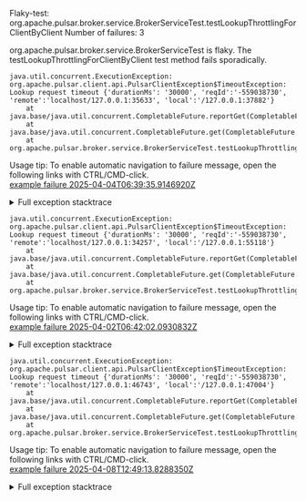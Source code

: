         
Flaky-test: org.apache.pulsar.broker.service.BrokerServiceTest.testLookupThrottlingForClientByClient
Number of failures: 3

org.apache.pulsar.broker.service.BrokerServiceTest is flaky. The testLookupThrottlingForClientByClient test method fails sporadically.

```
java.util.concurrent.ExecutionException: org.apache.pulsar.client.api.PulsarClientException$TimeoutException: Lookup request timeout {'durationMs': '30000', 'reqId':'-559038730', 'remote':'localhost/127.0.0.1:35633', 'local':'/127.0.0.1:37882'}
	at java.base/java.util.concurrent.CompletableFuture.reportGet(CompletableFuture.java:396)
	at java.base/java.util.concurrent.CompletableFuture.get(CompletableFuture.java:2073)
	at org.apache.pulsar.broker.service.BrokerServiceTest.testLookupThrottlingForClientByClient(BrokerServiceTest.java:1144)
```

Usage tip: To enable automatic navigation to failure message, open the following links with CTRL/CMD-click.  
[example failure 2025-04-04T06:39:35.9146920Z](https://github.com/apache/pulsar/actions/runs/14259036143/job/39967069141#step:11:1282)  


<details>
<summary>Full exception stacktrace</summary>
<code><pre>
java.util.concurrent.ExecutionException: org.apache.pulsar.client.api.PulsarClientException$TimeoutException: Lookup request timeout {'durationMs': '30000', 'reqId':'-559038730', 'remote':'localhost/127.0.0.1:35633', 'local':'/127.0.0.1:37882'}
	at java.base/java.util.concurrent.CompletableFuture.reportGet(CompletableFuture.java:396)
	at java.base/java.util.concurrent.CompletableFuture.get(CompletableFuture.java:2073)
	at org.apache.pulsar.broker.service.BrokerServiceTest.testLookupThrottlingForClientByClient(BrokerServiceTest.java:1144)
	at java.base/jdk.internal.reflect.NativeMethodAccessorImpl.invoke0(Native Method)
	at java.base/jdk.internal.reflect.NativeMethodAccessorImpl.invoke(NativeMethodAccessorImpl.java:77)
	at java.base/jdk.internal.reflect.DelegatingMethodAccessorImpl.invoke(DelegatingMethodAccessorImpl.java:43)
	at java.base/java.lang.reflect.Method.invoke(Method.java:569)
	at org.testng.internal.invokers.MethodInvocationHelper.invokeMethod(MethodInvocationHelper.java:139)
	at org.testng.internal.invokers.InvokeMethodRunnable.runOne(InvokeMethodRunnable.java:47)
	at org.testng.internal.invokers.InvokeMethodRunnable.call(InvokeMethodRunnable.java:76)
	at org.testng.internal.invokers.InvokeMethodRunnable.call(InvokeMethodRunnable.java:11)
	at java.base/java.util.concurrent.FutureTask.run(FutureTask.java:264)
	at java.base/java.util.concurrent.ThreadPoolExecutor.runWorker(ThreadPoolExecutor.java:1136)
	at java.base/java.util.concurrent.ThreadPoolExecutor$Worker.run(ThreadPoolExecutor.java:635)
	at java.base/java.lang.Thread.run(Thread.java:840)
Caused by: org.apache.pulsar.client.api.PulsarClientException$TimeoutException: Lookup request timeout {'durationMs': '30000', 'reqId':'-559038730', 'remote':'localhost/127.0.0.1:35633', 'local':'/127.0.0.1:37882'}
	at org.apache.pulsar.client.impl.ClientCnx.checkRequestTimeout(ClientCnx.java:1431)
	at org.apache.pulsar.common.util.Runnables$CatchingAndLoggingRunnable.run(Runnables.java:54)
	at io.netty.util.concurrent.PromiseTask.runTask(PromiseTask.java:98)
	at io.netty.util.concurrent.ScheduledFutureTask.run(ScheduledFutureTask.java:162)
	at io.netty.util.concurrent.AbstractEventExecutor.runTask(AbstractEventExecutor.java:173)
	at io.netty.util.concurrent.AbstractEventExecutor.safeExecute(AbstractEventExecutor.java:166)
	at io.netty.util.concurrent.SingleThreadEventExecutor.runAllTasks(SingleThreadEventExecutor.java:472)
	at io.netty.channel.epoll.EpollEventLoop.run(EpollEventLoop.java:408)
	at io.netty.util.concurrent.SingleThreadEventExecutor$4.run(SingleThreadEventExecutor.java:998)
	at io.netty.util.internal.ThreadExecutorMap$2.run(ThreadExecutorMap.java:74)
	at io.netty.util.concurrent.FastThreadLocalRunnable.run(FastThreadLocalRunnable.java:30)
	... 1 more

</pre></code>
</details>

```
java.util.concurrent.ExecutionException: org.apache.pulsar.client.api.PulsarClientException$TimeoutException: Lookup request timeout {'durationMs': '30000', 'reqId':'-559038730', 'remote':'localhost/127.0.0.1:34257', 'local':'/127.0.0.1:55118'}
	at java.base/java.util.concurrent.CompletableFuture.reportGet(CompletableFuture.java:396)
	at java.base/java.util.concurrent.CompletableFuture.get(CompletableFuture.java:2073)
	at org.apache.pulsar.broker.service.BrokerServiceTest.testLookupThrottlingForClientByClient(BrokerServiceTest.java:1144)
```

Usage tip: To enable automatic navigation to failure message, open the following links with CTRL/CMD-click.  
[example failure 2025-04-02T06:42:02.0930832Z](https://github.com/apache/pulsar/actions/runs/14212605378/job/39822769310#step:10:1322)  


<details>
<summary>Full exception stacktrace</summary>
<code><pre>
java.util.concurrent.ExecutionException: org.apache.pulsar.client.api.PulsarClientException$TimeoutException: Lookup request timeout {'durationMs': '30000', 'reqId':'-559038730', 'remote':'localhost/127.0.0.1:34257', 'local':'/127.0.0.1:55118'}
	at java.base/java.util.concurrent.CompletableFuture.reportGet(CompletableFuture.java:396)
	at java.base/java.util.concurrent.CompletableFuture.get(CompletableFuture.java:2073)
	at org.apache.pulsar.broker.service.BrokerServiceTest.testLookupThrottlingForClientByClient(BrokerServiceTest.java:1144)
	at java.base/jdk.internal.reflect.NativeMethodAccessorImpl.invoke0(Native Method)
	at java.base/jdk.internal.reflect.NativeMethodAccessorImpl.invoke(NativeMethodAccessorImpl.java:77)
	at java.base/jdk.internal.reflect.DelegatingMethodAccessorImpl.invoke(DelegatingMethodAccessorImpl.java:43)
	at java.base/java.lang.reflect.Method.invoke(Method.java:569)
	at org.testng.internal.invokers.MethodInvocationHelper.invokeMethod(MethodInvocationHelper.java:139)
	at org.testng.internal.invokers.InvokeMethodRunnable.runOne(InvokeMethodRunnable.java:47)
	at org.testng.internal.invokers.InvokeMethodRunnable.call(InvokeMethodRunnable.java:76)
	at org.testng.internal.invokers.InvokeMethodRunnable.call(InvokeMethodRunnable.java:11)
	at java.base/java.util.concurrent.FutureTask.run(FutureTask.java:264)
	at java.base/java.util.concurrent.ThreadPoolExecutor.runWorker(ThreadPoolExecutor.java:1136)
	at java.base/java.util.concurrent.ThreadPoolExecutor$Worker.run(ThreadPoolExecutor.java:635)
	at java.base/java.lang.Thread.run(Thread.java:840)
Caused by: org.apache.pulsar.client.api.PulsarClientException$TimeoutException: Lookup request timeout {'durationMs': '30000', 'reqId':'-559038730', 'remote':'localhost/127.0.0.1:34257', 'local':'/127.0.0.1:55118'}
	at org.apache.pulsar.client.impl.ClientCnx.checkRequestTimeout(ClientCnx.java:1431)
	at org.apache.pulsar.common.util.Runnables$CatchingAndLoggingRunnable.run(Runnables.java:54)
	at io.netty.util.concurrent.PromiseTask.runTask(PromiseTask.java:98)
	at io.netty.util.concurrent.ScheduledFutureTask.run(ScheduledFutureTask.java:162)
	at io.netty.util.concurrent.AbstractEventExecutor.runTask(AbstractEventExecutor.java:173)
	at io.netty.util.concurrent.AbstractEventExecutor.safeExecute(AbstractEventExecutor.java:166)
	at io.netty.util.concurrent.SingleThreadEventExecutor.runAllTasks(SingleThreadEventExecutor.java:472)
	at io.netty.channel.epoll.EpollEventLoop.run(EpollEventLoop.java:408)
	at io.netty.util.concurrent.SingleThreadEventExecutor$4.run(SingleThreadEventExecutor.java:998)
	at io.netty.util.internal.ThreadExecutorMap$2.run(ThreadExecutorMap.java:74)
	at io.netty.util.concurrent.FastThreadLocalRunnable.run(FastThreadLocalRunnable.java:30)
	... 1 more

</pre></code>
</details>

```
java.util.concurrent.ExecutionException: org.apache.pulsar.client.api.PulsarClientException$TimeoutException: Lookup request timeout {'durationMs': '30000', 'reqId':'-559038730', 'remote':'localhost/127.0.0.1:46743', 'local':'/127.0.0.1:47004'}
	at java.base/java.util.concurrent.CompletableFuture.reportGet(CompletableFuture.java:396)
	at java.base/java.util.concurrent.CompletableFuture.get(CompletableFuture.java:2073)
	at org.apache.pulsar.broker.service.BrokerServiceTest.testLookupThrottlingForClientByClient(BrokerServiceTest.java:1144)
```

Usage tip: To enable automatic navigation to failure message, open the following links with CTRL/CMD-click.  
[example failure 2025-04-08T12:49:13.8288350Z](https://github.com/apache/pulsar/actions/runs/14333178015/job/40174245633#step:11:1056)  


<details>
<summary>Full exception stacktrace</summary>
<code><pre>
java.util.concurrent.ExecutionException: org.apache.pulsar.client.api.PulsarClientException$TimeoutException: Lookup request timeout {'durationMs': '30000', 'reqId':'-559038730', 'remote':'localhost/127.0.0.1:46743', 'local':'/127.0.0.1:47004'}
	at java.base/java.util.concurrent.CompletableFuture.reportGet(CompletableFuture.java:396)
	at java.base/java.util.concurrent.CompletableFuture.get(CompletableFuture.java:2073)
	at org.apache.pulsar.broker.service.BrokerServiceTest.testLookupThrottlingForClientByClient(BrokerServiceTest.java:1144)
	at java.base/jdk.internal.reflect.DirectMethodHandleAccessor.invoke(DirectMethodHandleAccessor.java:103)
	at java.base/java.lang.reflect.Method.invoke(Method.java:580)
	at org.testng.internal.invokers.MethodInvocationHelper.invokeMethod(MethodInvocationHelper.java:139)
	at org.testng.internal.invokers.InvokeMethodRunnable.runOne(InvokeMethodRunnable.java:47)
	at org.testng.internal.invokers.InvokeMethodRunnable.call(InvokeMethodRunnable.java:76)
	at org.testng.internal.invokers.InvokeMethodRunnable.call(InvokeMethodRunnable.java:11)
	at java.base/java.util.concurrent.FutureTask.run(FutureTask.java:317)
	at java.base/java.util.concurrent.ThreadPoolExecutor.runWorker(ThreadPoolExecutor.java:1144)
	at java.base/java.util.concurrent.ThreadPoolExecutor$Worker.run(ThreadPoolExecutor.java:642)
	at java.base/java.lang.Thread.run(Thread.java:1583)
Caused by: org.apache.pulsar.client.api.PulsarClientException$TimeoutException: Lookup request timeout {'durationMs': '30000', 'reqId':'-559038730', 'remote':'localhost/127.0.0.1:46743', 'local':'/127.0.0.1:47004'}
	at org.apache.pulsar.client.impl.ClientCnx.checkRequestTimeout(ClientCnx.java:1431)
	at org.apache.pulsar.common.util.Runnables$CatchingAndLoggingRunnable.run(Runnables.java:54)
	at io.netty.util.concurrent.PromiseTask.runTask(PromiseTask.java:98)
	at io.netty.util.concurrent.ScheduledFutureTask.run(ScheduledFutureTask.java:162)
	at io.netty.util.concurrent.AbstractEventExecutor.runTask(AbstractEventExecutor.java:173)
	at io.netty.util.concurrent.AbstractEventExecutor.safeExecute(AbstractEventExecutor.java:166)
	at io.netty.util.concurrent.SingleThreadEventExecutor.runAllTasks(SingleThreadEventExecutor.java:472)
	at io.netty.channel.epoll.EpollEventLoop.run(EpollEventLoop.java:408)
	at io.netty.util.concurrent.SingleThreadEventExecutor$4.run(SingleThreadEventExecutor.java:998)
	at io.netty.util.internal.ThreadExecutorMap$2.run(ThreadExecutorMap.java:74)
	at io.netty.util.concurrent.FastThreadLocalRunnable.run(FastThreadLocalRunnable.java:30)
	... 1 more

</pre></code>
</details>


